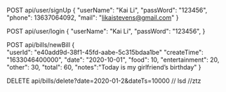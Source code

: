 POST    api/user/signUp
    { 
        "userName": "Kai Li",
        "passWord": "123456",
        "phone": 13637064092,
        "mail": "likaistevens@gmail.com"
    }

POST    api/user/login
    { 
        "userName": "Kai Li",
        "passWord": "123456",
    }




POST    api/bills/newBill
    {   
        "userId": "e40add9d-38f1-45fd-aabe-5c315bdaa1be"
        "createTime": "1633046400000",
        "date": "2020-10-01",
        "food": 10,
        "entertainment": 20,
        "other": 30,
        "total": 60,
        "notes":"Today is my girlfriend’s birthday"
    }

DELETE  api/bills/delete?date=2020-01-2&dateTs=10000
// lsd
//ztz